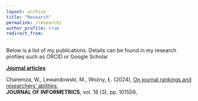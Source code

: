 ```yaml
---
layout: archive
title: "Research"
permalink: /research/
author_profile: true
redirect_from:
---
```


Below is a list of my publications. Details can be found in my research profiles such as ORCID or Google Scholar

<ins>**Journal articles**<ins>

Charemza, W., Lewandowski, M., Woźny, Ł. (2024), [On journal rankings and researchers’ abilities](https://www.sciencedirect.com/science/article/pii/S1751157724000725),
<br>**JOURNAL OF INFORMETRICS**, vol. 18 (3), pp. 101559,
